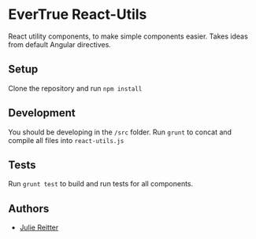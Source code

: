 # EverTrue React-Utils

React utility components, to make simple components easier. Takes ideas from default Angular directives.

## Setup

Clone the repository and run `npm install`

## Development

You should be developing in the `/src` folder. Run `grunt` to concat and compile all files into `react-utils.js`

## Tests

Run `grunt test` to build and run tests for all components.

## Authors

* [Julie Reitter](http://github.com/julieReitter)
